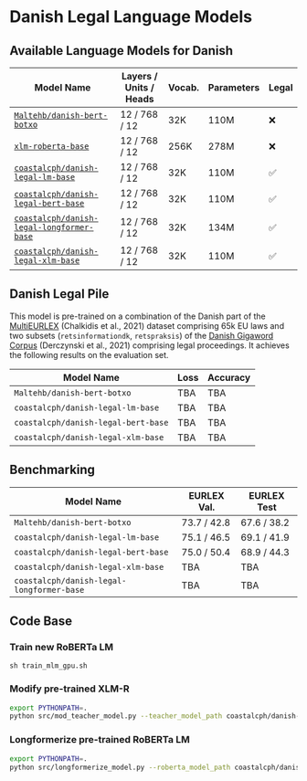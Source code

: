 # Danish Legal Language Models

## Available Language Models for Danish

| Model Name                                                                                                  | Layers / Units /  Heads | Vocab. | Parameters | Legal              |
|-------------------------------------------------------------------------------------------------------------|-------------------------|--------|------------|--------------------|
| [`Maltehb/danish-bert-botxo`](https://huggingface.co/Maltehb/danish-bert-botxo)                             | 12 / 768 / 12           | 32K    | 110M       | :x:                |
| [`xlm-roberta-base`](https://huggingface.co/xlm-roberta-base)                                               | 12 / 768 / 12           | 256K   | 278M       | :x:                |
| [`coastalcph/danish-legal-lm-base`](https://huggingface.co/coastalcph/danish-legal-lm-base)                 | 12 / 768 / 12           | 32K    | 110M       | :white_check_mark: |
| [`coastalcph/danish-legal-bert-base`](https://huggingface.co/coastalcph/danish-legal-bert-base)             | 12 / 768 / 12           | 32K    | 110M       | :white_check_mark: |
| [`coastalcph/danish-legal-longformer-base`](https://huggingface.co/coastalcph/danish-legal-longformer-base) | 12 / 768 / 12           | 32K    | 134M       | :white_check_mark: |
| [`coastalcph/danish-legal-xlm-base`](https://huggingface.co/coastalcph/danish-legal-xlm-base)               | 12 / 768 / 12           | 32K    | 110M       | :white_check_mark: |


## Danish Legal Pile
This model is pre-trained on a combination of the Danish part of the [MultiEURLEX](https://huggingface.co/datasets/multi_eurlex) (Chalkidis et al., 2021) dataset comprising 65k EU laws and two subsets (`retsinformationdk`, `retspraksis`) of the [Danish Gigaword Corpus](https://huggingface.co/datasets/DDSC/partial-danish-gigaword-no-twitter) (Derczynski et al., 2021) comprising legal proceedings. It achieves the following results on the evaluation set.

| Model Name                          | Loss | Accuracy   | 
|-------------------------------------|------|------------|
| `Maltehb/danish-bert-botxo`         | TBA  | TBA        | 
| `coastalcph/danish-legal-lm-base`   | TBA  | TBA        | 
| `coastalcph/danish-legal-bert-base` | TBA  | TBA        | 
| `coastalcph/danish-legal-xlm-base`  | TBA  | TBA        | 


## Benchmarking

| Model Name                                | EURLEX Val. | EURLEX Test | 
|-------------------------------------------|-------------|-------------|
| `Maltehb/danish-bert-botxo`               | 73.7 / 42.8 | 67.6 / 38.2 | 
| `coastalcph/danish-legal-lm-base`         | 75.1 / 46.5 | 69.1 / 41.9 | 
| `coastalcph/danish-legal-bert-base`       | 75.0 / 50.4 | 68.9 / 44.3 | 
| `coastalcph/danish-legal-xlm-base`        | TBA         | TBA         | 
| `coastalcph/danish-legal-longformer-base` | TBA         | TBA         | 



## Code Base

### Train new RoBERTa LM

```shell
sh train_mlm_gpu.sh
```

### Modify pre-trained XLM-R

```bash
export PYTHONPATH=.
python src/mod_teacher_model.py --teacher_model_path coastalcph/danish-legal-lm-base --student_model_path coastalcph/danish-legal-lm-base
```

### Longformerize pre-trained RoBERTa LM

```bash
export PYTHONPATH=.
python src/longformerize_model.py --roberta_model_path coastalcph/danish-legal-lm-base --max_length 2048 --attention_window 128
```